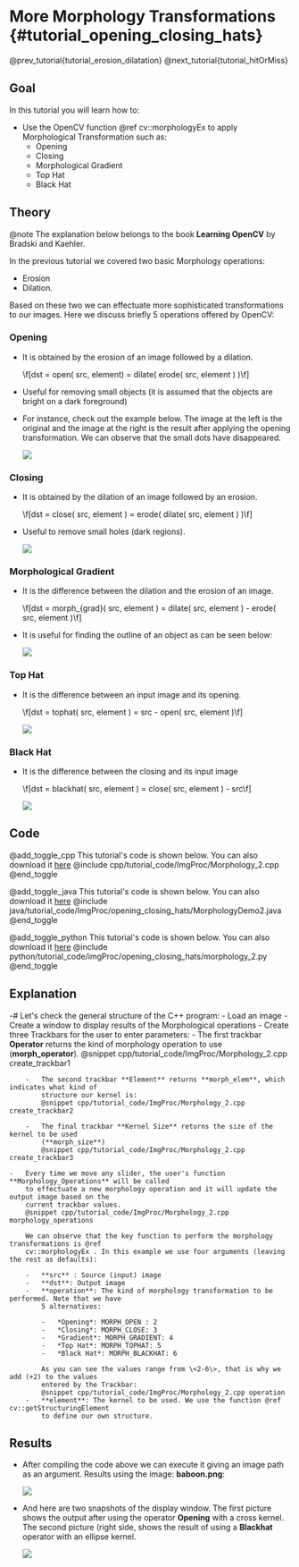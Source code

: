 More Morphology Transformations {#tutorial_opening_closing_hats}
===============================

@prev_tutorial{tutorial_erosion_dilatation}
@next_tutorial{tutorial_hitOrMiss}

Goal
----

In this tutorial you will learn how to:

-   Use the OpenCV function @ref cv::morphologyEx to apply Morphological Transformation such as:
    -   Opening
    -   Closing
    -   Morphological Gradient
    -   Top Hat
    -   Black Hat

Theory
------

@note The explanation below belongs to the book **Learning OpenCV** by Bradski and Kaehler.

In the previous tutorial we covered two basic Morphology operations:

-   Erosion
-   Dilation.

Based on these two we can effectuate more sophisticated transformations to our images. Here we
discuss briefly 5 operations offered by OpenCV:

### Opening

-   It is obtained by the erosion of an image followed by a dilation.

    \f[dst = open( src, element) = dilate( erode( src, element ) )\f]

-   Useful for removing small objects (it is assumed that the objects are bright on a dark
    foreground)
-   For instance, check out the example below. The image at the left is the original and the image
    at the right is the result after applying the opening transformation. We can observe that the
    small dots have disappeared.

    ![](images/Morphology_2_Tutorial_Theory_Opening.png)

### Closing

-   It is obtained by the dilation of an image followed by an erosion.

    \f[dst = close( src, element ) = erode( dilate( src, element ) )\f]

-   Useful to remove small holes (dark regions).

    ![](images/Morphology_2_Tutorial_Theory_Closing.png)

### Morphological Gradient

-   It is the difference between the dilation and the erosion of an image.

    \f[dst = morph_{grad}( src, element ) = dilate( src, element ) - erode( src, element )\f]

-   It is useful for finding the outline of an object as can be seen below:

    ![](images/Morphology_2_Tutorial_Theory_Gradient.png)

### Top Hat

-   It is the difference between an input image and its opening.

    \f[dst = tophat( src, element ) = src - open( src, element )\f]

    ![](images/Morphology_2_Tutorial_Theory_TopHat.png)

### Black Hat

-   It is the difference between the closing and its input image

    \f[dst = blackhat( src, element ) = close( src, element ) - src\f]

    ![](images/Morphology_2_Tutorial_Theory_BlackHat.png)

Code
----

@add_toggle_cpp
This tutorial's code is shown below. You can also download it
[here](https://github.com/opencv/opencv/tree/master/samples/cpp/tutorial_code/ImgProc/Morphology_2.cpp)
@include cpp/tutorial_code/ImgProc/Morphology_2.cpp
@end_toggle

@add_toggle_java
This tutorial's code is shown below. You can also download it
[here](https://github.com/opencv/opencv/tree/master/samples/java/tutorial_code/ImgProc/opening_closing_hats/MorphologyDemo2.java)
@include java/tutorial_code/ImgProc/opening_closing_hats/MorphologyDemo2.java
@end_toggle

@add_toggle_python
This tutorial's code is shown below. You can also download it
[here](https://github.com/opencv/opencv/tree/master/samples/python/tutorial_code/imgProc/opening_closing_hats/morphology_2.py)
@include python/tutorial_code/imgProc/opening_closing_hats/morphology_2.py
@end_toggle

Explanation
-----------

-#  Let's check the general structure of the C++ program:
    -   Load an image
    -   Create a window to display results of the Morphological operations
    -   Create three Trackbars for the user to enter parameters:
        -   The first trackbar **Operator** returns the kind of morphology operation to use
            (**morph_operator**).
            @snippet cpp/tutorial_code/ImgProc/Morphology_2.cpp create_trackbar1

        -   The second trackbar **Element** returns **morph_elem**, which indicates what kind of
            structure our kernel is:
            @snippet cpp/tutorial_code/ImgProc/Morphology_2.cpp create_trackbar2

        -   The final trackbar **Kernel Size** returns the size of the kernel to be used
            (**morph_size**)
            @snippet cpp/tutorial_code/ImgProc/Morphology_2.cpp create_trackbar3

    -   Every time we move any slider, the user's function **Morphology_Operations** will be called
        to effectuate a new morphology operation and it will update the output image based on the
        current trackbar values.
        @snippet cpp/tutorial_code/ImgProc/Morphology_2.cpp morphology_operations

        We can observe that the key function to perform the morphology transformations is @ref
        cv::morphologyEx . In this example we use four arguments (leaving the rest as defaults):

        -   **src** : Source (input) image
        -   **dst**: Output image
        -   **operation**: The kind of morphology transformation to be performed. Note that we have
            5 alternatives:

            -   *Opening*: MORPH_OPEN : 2
            -   *Closing*: MORPH_CLOSE: 3
            -   *Gradient*: MORPH_GRADIENT: 4
            -   *Top Hat*: MORPH_TOPHAT: 5
            -   *Black Hat*: MORPH_BLACKHAT: 6

            As you can see the values range from \<2-6\>, that is why we add (+2) to the values
            entered by the Trackbar:
            @snippet cpp/tutorial_code/ImgProc/Morphology_2.cpp operation
        -   **element**: The kernel to be used. We use the function @ref cv::getStructuringElement
            to define our own structure.

Results
-------

-   After compiling the code above we can execute it giving an image path as an argument. Results using
    the image: **baboon.png**:

    ![](images/Morphology_2_Tutorial_Original_Image.jpg)

-   And here are two snapshots of the display window. The first picture shows the output after using
    the operator **Opening** with a cross kernel. The second picture (right side, shows the result
    of using a **Blackhat** operator with an ellipse kernel.

    ![](images/Morphology_2_Tutorial_Result.jpg)
